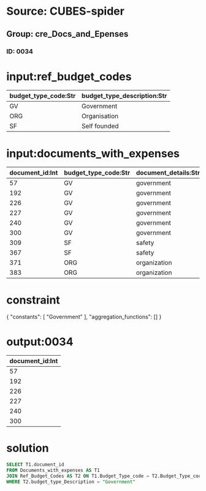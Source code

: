 # Source: CUBES-spider
## Group: cre_Docs_and_Epenses
### ID: 0034

# input:ref_budget_codes

| budget_type_code:Str | budget_type_description:Str |
|---|---|
| GV | Government |
| ORG | Organisation |
| SF | Self founded |

# input:documents_with_expenses

| document_id:Int | budget_type_code:Str | document_details:Str |
|---|---|---|
| 57 | GV | government |
| 192 | GV | government |
| 226 | GV | government |
| 227 | GV | government |
| 240 | GV | government |
| 300 | GV | government |
| 309 | SF | safety |
| 367 | SF | safety |
| 371 | ORG | organization |
| 383 | ORG | organization |

# constraint

{
  "constants": [
    "Government"
  ],
  "aggregation_functions": []
}

# output:0034

| document_id:Int |
|---|
| 57 |
| 192 |
| 226 |
| 227 |
| 240 |
| 300 |

# solution

```sql
SELECT T1.document_id
FROM Documents_with_expenses AS T1
JOIN Ref_Budget_Codes AS T2 ON T1.Budget_Type_code = T2.Budget_Type_code
WHERE T2.budget_type_Description = "Government"
```
